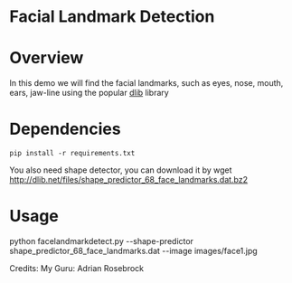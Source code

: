 # Facial Landmark Detection 

# Overview
In this demo we will find the facial landmarks, such as eyes, nose, mouth, ears, jaw-line using the popular [dlib](http://dlib.net/) library

# Dependencies
```pip install -r requirements.txt```

You also need shape detector, you can download it by 
wget http://dlib.net/files/shape_predictor_68_face_landmarks.dat.bz2

# Usage
 python facelandmarkdetect.py --shape-predictor shape_predictor_68_face_landmarks.dat --image images/face1.jpg








Credits: My Guru: Adrian Rosebrock 
